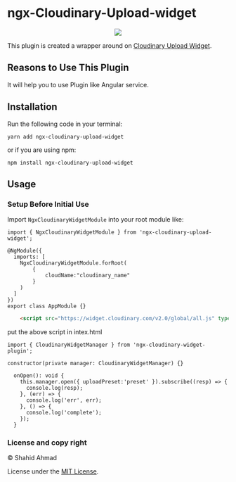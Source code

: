 # ngx-Cloudinary-Upload-widget

<p align="center">
  <a href="https://twitter.com/__bangash"><img src="https://img.shields.io/twitter/follow/__bangash.svg?label=Follow"/></a>
</p>

This plugin is created a wrapper around on [Cloudinary Upload Widget](https://cloudinary.com/documentation/upload_widget).

## Reasons to Use This Plugin

It will help you to use Plugin like Angular service.

## Installation

Run the following code in your terminal:

```
yarn add ngx-cloudinary-upload-widget
```

or if you are using npm:

```
npm install ngx-cloudinary-upload-widget
```

## Usage

### Setup Before Initial Use

Import `NgxCloudinaryWidgetModule` into your root module like:

```TS
import { NgxCloudinaryWidgetModule } from 'ngx-cloudinary-upload-widget';

@NgModule({
  imports: [
    NgxCloudinaryWidgetModule.forRoot(
        {
            cloudName:"cloudinary_name"
        }
    )
  ]
})
export class AppModule {}
```

```HTML
    <script src="https://widget.cloudinary.com/v2.0/global/all.js" type="text/javascript"></script>
```

put the above script in intex.html

```TS
import { CloudinaryWidgetManager } from 'ngx-cloudinary-widget-plugin';

constructor(private manager: CloudinaryWidgetManager) {}

  onOpen(): void {
    this.manager.open({ uploadPreset:'preset' }).subscribe((resp) => {
      console.log(resp);
    }, (err) => {
      console.log('err', err);
    }, () => {
      console.log('complete');
    });
  }
```

### License and copy right

&copy; Shahid Ahmad

License under the [MIT License](LICENSE).
